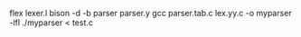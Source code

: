flex lexer.l
bison -d -b parser parser.y
gcc parser.tab.c lex.yy.c -o myparser -lfl
./myparser < test.c
